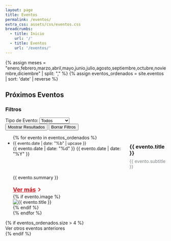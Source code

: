 ```yaml
---
layout: page
title: Eventos
permalink: /eventos/
extra_css: assets/css/eventos.css
breadcrumbs:
  - title: Inicio
    url: '/'
  - title: Eventos
    url: '/eventos/'
---
```


<head>
  <meta charset="UTF-8">
  <meta name="viewport" content="width=device-width, initial-scale=1.0">
  <title>{{ site.title }}</title>
  <link rel="stylesheet" href="{{ '/assets/css/style.css' | prepend: site.baseurl }}">
  <link rel="stylesheet" href="{{ '/assets/css/eventos.css' | prepend: site.baseurl }}">
  <link rel="stylesheet" href="{{ '/assets/css/home.css' | prepend: site.baseurl }}">
</head>

{% assign meses = "enero,febrero,marzo,abril,mayo,junio,julio,agosto,septiembre,octubre,noviembre,diciembre" | split: "," %}
{% assign eventos_ordenados = site.eventos | sort: 'date' | reverse %}

<div class="eventos-container">
  <div class="left-column">
    <h2>Próximos Eventos</h2>
    <div class="filtros">
      <h3>Filtros</h3>
      <div class="form-control">
        <label for="tipo-evento">Tipo de Evento:</label>
          <select id="tipo-evento" class="select-style">
            <option value="">Todos</option>
            <option value="conferencia">Conferencia</option>
            <option value="seminario">Seminario</option>
            <option value="taller">Taller</option>
          </select>
      </div>
      <div class="form-control" style="display: none;">
        <label for="fecha-evento">Fecha:</label>
        <input type="date" id="fecha-evento" class="input-style">
      </div>
          <button onclick="filtrarEventos()" class="btn-apply">Mostrar Resultados</button>
    <button onclick="limpiarFiltros()" class="btn-clear">Borrar Filtros</button>
    </div>
  </div>
  <div class="right-column">
    <ul class="eventos-list">
      {% for evento in eventos_ordenados %}
      <li class="evento-item"  data-tipo="{{ evento.tipo }}">
        <div class="evento-texto">
          <div style="display: flex; flex-direction: row;">
            <div class="date-box">
              <span style="font-size: 0.9em !important; margin-bottom: -20px; text-align: left;">{{ evento.date | date: "%b" | upcase }}</span>
              <br>
              <span style="text-align: left;">
              {{ evento.date | date: "%d" }}
              </span>
              {{ evento.date | date: "%Y" }}
            </div>
            <div style="padding-left: 15px; margin-top: -15px">
              <h3>{{ evento.title }}</h3>
              <div style="color: #292F3399; margin-top: -10px">
                {{ evento.subtitle }}
              </div>
            </div>
          </div>
          <br>
          <div class="div-limitada summary">
            {{ evento.summary }}
          </div>
          <br>
          <a href="{{ evento.url | prepend: site.baseurl }}"
            style="display: flex; align-items: center; color: #E00F18; font-size: 18px; font-weight: 700; line-height: 26px;">
            Ver más
            <svg width="24" height="25" viewBox="0 0 24 25" fill="none" xmlns="http://www.w3.org/2000/svg">
              <path d="M12.6 12.5L8 7.9L9.4 6.5L15.4 12.5L9.4 18.5L8 17.1L12.6 12.5Z" fill="#E00F18" />
            </svg>
          </a>
        </div>
        {% if evento.image %}
        <div class="evento-imagen">
          <img src="{{ evento.image | prepend: site.baseurl }}" alt="{{ evento.title }}">
        </div>
        {% endif %}
      </li>
      {% endfor %}
    </ul>
    {% if eventos_ordenados.size > 4 %}
    <div class="ver-mas-eventos">
      <span>Ver otros eventos anteriores</span>
    </div>
    {% endif %}
  </div>
</div>

<script src="{{ '/assets/js/eventos.js' | prepend: site.baseurl }}"></script>
